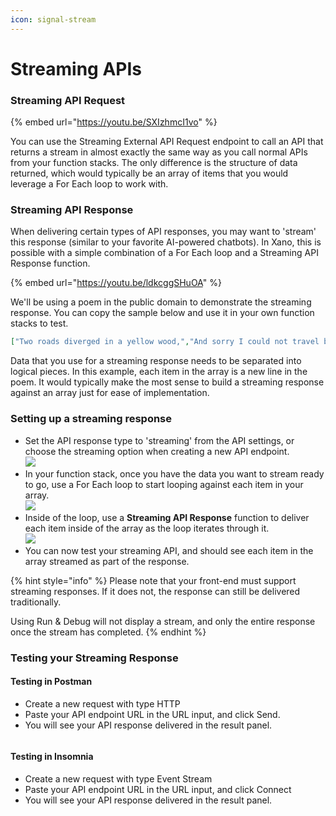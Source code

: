 ```yaml
---
icon: signal-stream
---
```


# Streaming APIs

### Streaming API Request

{% embed url="https://youtu.be/SXIzhmcI1vo" %}

You can use the Streaming External API Request endpoint to call an API that returns a stream in almost exactly the same way as you call normal APIs from your function stacks. The only difference is the structure of data returned, which would typically be an array of items that you would leverage a For Each loop to work with.

### Streaming API Response

When delivering certain types of API responses, you may want to 'stream' this response (similar to your favorite AI-powered chatbots). In Xano, this is possible with a simple combination of a For Each loop and a Streaming API Response function.

{% embed url="https://youtu.be/ldkcggSHuOA" %}

We'll be using a poem in the public domain to demonstrate the streaming response. You can copy the sample below and use it in your own function stacks to test.

```json
["Two roads diverged in a yellow wood,","And sorry I could not travel both","And be one traveler, long I stood","And looked down one as far as I could","To where it bent in the undergrowth;","","Then took the other, as just as fair,","And having perhaps the better claim,","Because it was grassy and wanted wear;","Though as for that the passing there","Had worn them really about the same,","","And both that morning equally lay","In leaves no step had trodden black.","Oh, I kept the first for another day!","Yet knowing how way leads on to way,","I doubted if I should ever come back.","","I shall be telling this with a sigh","Somewhere ages and ages hence:","Two roads diverged in a wood, and I—","I took the one less traveled by,","And that has made all the difference."]
```

Data that you use for a streaming response needs to be separated into logical pieces. In this example, each item in the array is a new line in the poem. It would typically make the most sense to build a streaming response against an array just for ease of implementation.

### Setting up a streaming response

* Set the API response type to 'streaming' from the API settings, or choose the streaming option when creating a new API endpoint. \
  ![](<../.gitbook/assets/CleanShot 2024-07-08 at 07.56.07.png>)
* In your function stack, once you have the data you want to stream ready to go, use a For Each loop to start looping against each item in your array.\
  ![](<../.gitbook/assets/CleanShot 2024-07-08 at 07.59.57.png>)
* Inside of the loop, use a **Streaming API Response** function to deliver each item inside of the array as the loop iterates through it.\
  ![](<../.gitbook/assets/CleanShot 2024-07-08 at 08.00.51.png>)
* You can now test your streaming API, and should see each item in the array streamed as part of the response.

{% hint style="info" %}
Please note that your front-end must support streaming responses. If it does not, the response can still be delivered traditionally.

Using Run & Debug will not display a stream, and only the entire response once the stream has completed.
{% endhint %}

### Testing your Streaming Response

#### Testing in Postman

* Create a new request with type HTTP
* Paste your API endpoint URL in the URL input, and click Send.
* You will see your API response delivered in the result panel.

<div data-full-width="false"><figure><img src="../.gitbook/assets/CleanShot 2024-07-08 at 08.11.35.gif" alt=""><figcaption></figcaption></figure></div>

#### Testing in Insomnia

* Create a new request with type Event Stream
* Paste your API endpoint URL in the URL input, and click Connect
* You will see your API response delivered in the result panel.

<figure><img src="../.gitbook/assets/CleanShot 2024-07-08 at 08.15.02.gif" alt=""><figcaption></figcaption></figure>



